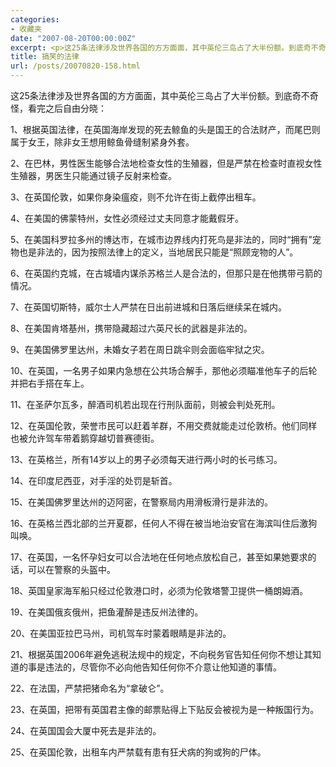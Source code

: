 ```yaml
---
categories:
- 收藏夹
date: "2007-08-20T00:00:00Z"
excerpt: <p>这25条法律涉及世界各国的方方面面，其中英伦三岛占了大半份额。到底奇不奇怪，看完之后自由分晓：</p>
title: 搞笑的法律
url: /posts/20070820-158.html
---
```

这25条法律涉及世界各国的方方面面，其中英伦三岛占了大半份额。到底奇不奇怪，看完之后自由分晓：

1、根据英国法律，在英国海岸发现的死去鲸鱼的头是国王的合法财产，而尾巴则属于女王，除非女王想用鲸鱼骨缝制紧身外套。

2、在巴林，男性医生能够合法地检查女性的生殖器，但是严禁在检查时直视女性生殖器，男医生只能通过镜子反射来检查。

3、在英国伦敦，如果你身染瘟疫，则不允许在街上截停出租车。

4、在美国的佛蒙特州，女性必须经过丈夫同意才能戴假牙。

5、在美国科罗拉多州的博达市，在城市边界线内打死鸟是非法的，同时&ldquo;拥有&rdquo;宠物也是非法的，因为按照法律上的定义，当地居民只能是&ldquo;照顾宠物的人&rdquo;。

6、在英国约克城，在古城墙内谋杀苏格兰人是合法的，但那只是在他携带弓箭的情况。

7、在英国切斯特，威尔士人严禁在日出前进城和日落后继续呆在城内。

8、在美国肯塔基州，携带隐藏超过六英尺长的武器是非法的。

9、在美国佛罗里达州，未婚女子若在周日跳伞则会面临牢狱之灾。

10、在英国，一名男子如果内急想在公共场合解手，那他必须瞄准他车子的后轮并把右手搭在车上。

11、在圣萨尔瓦多，醉酒司机若出现在行刑队面前，则被会判处死刑。

12、在英国伦敦，荣誉市民可以赶着羊群，不用交费就能走过伦敦桥。他们同样也被允许驾车带着鹅穿越切普赛德街。

13、在英格兰，所有14岁以上的男子必须每天进行两小时的长弓练习。

14、在印度尼西亚，对手淫的处罚是斩首。

15、在美国佛罗里达州的迈阿密，在警察局内用滑板滑行是非法的。

16、在英格兰西北部的兰开夏郡，任何人不得在被当地治安官在海滨叫住后激狗叫唤。

17、在英国，一名怀孕妇女可以合法地在任何地点放松自己，甚至如果她要求的话，可以在警察的头盔中。

18、英国皇家海军船只经过伦敦港口时，必须为伦敦塔警卫提供一桶朗姆酒。

19、在美国俄亥俄州，把鱼灌醉是违反州法律的。

20、在美国亚拉巴马州，司机驾车时蒙着眼睛是非法的。

21、根据英国2006年避免逃税法规中的规定，不向税务官告知任何你不想让其知道的事是违法的，尽管你不必向他告知任何你不介意让他知道的事情。

22、在法国，严禁把猪命名为&ldquo;拿破仑&rdquo;。

23、在英国，把带有英国君主像的邮票贴得上下贴反会被视为是一种叛国行为。

24、在英国国会大厦中死去是非法的。

25、在英国伦敦，出租车内严禁载有患有狂犬病的狗或狗的尸体。